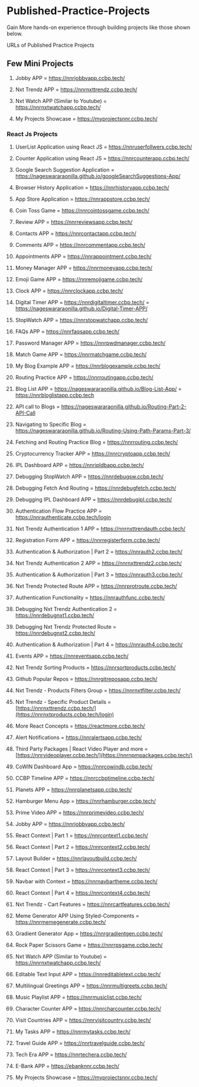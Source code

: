 # Published-Practice-Projects
Gain More hands-on experience through building projects like those shown below.

URLs of Published Practice Projects

## Few Mini Projects

1) Jobby APP = https://nnrjobbyapp.ccbp.tech/

2) Nxt Trendz APP = https://nnrnxttrendz.ccbp.tech/

3) Nxt Watch APP (Similar to Youtube) = https://nnrnxtwatchapp.ccbp.tech/

4) My Projects Showcase = https://myprojectsnnr.ccbp.tech/


### React Js Projects

1) UserList Application using React JS = https://nnruserfollwers.ccbp.tech/

2) Counter Application using React JS = https://nnrcounterapp.ccbp.tech/

3) Google Search Suggestion Application = https://nageswararaonilla.github.io/googleSearchSuggestions-App/

4) Browser History Application  =   https://nnrhistoryapp.ccbp.tech/

5) App Store Application = https://nnrappstore.ccbp.tech/

6) Coin Toss Game = https://nnrcointossgame.ccbp.tech/

7) Review APP = https://nnrreviewsapp.ccbp.tech/

8) Contacts APP = https://nnrcontactapp.ccbp.tech/

9) Comments APP =  https://nnrcommentapp.ccbp.tech/

10) Appointments APP  =  https://nnrappointment.ccbp.tech/

11) Money Manager APP =  https://nnrmoneyapp.ccbp.tech/

12) Emoji Game APP =  https://nnremojigame.ccbp.tech/

13) Clock APP = https://nnrclockapp.ccbp.tech/

14) Digital Timer APP = https://nnrdigitaltimer.ccbp.tech/
                  =  https://nageswararaonilla.github.io/Digital-Timer-APP/

15) StopWatch APP = https://nnrstopwatchapp.ccbp.tech/   

16) FAQs APP =  https://nnrfaqsapp.ccbp.tech/

17) Password Manager APP = https://nnrpwdmanager.ccbp.tech/

18) Match Game APP = https://nnrmatchgame.ccbp.tech/

19) My Blog Example APP = https://nnrblogexample.ccbp.tech/

20) Routing Practice APP = https://nnrroutingapp.ccbp.tech/

21) Blog List APP = https://nageswararaonilla.github.io/Blog-List-App/ 
              = https://nnrbloglistapp.ccbp.tech

22) API call to Blogs = https://nageswararaonilla.github.io/Routing-Part-2-API-Call

23) Navigating to Specific Blog = https://nageswararaonilla.github.io/Routing-Using-Path-Params-Part-3/

24) Fetching and Routing Practice Blog  =  https://nnrrouting.ccbp.tech/

25) Cryptocurrency Tracker APP =  https://nnrcryptoapp.ccbp.tech/

26) IPL Dashboard APP = https://nnripldbapp.ccbp.tech/

27) Debugging StopWatch APP = https://nnrdebugsw.ccbp.tech/

28) Debugging Fetch And Routing =  https://nnrdebugfetch.ccbp.tech/

29) Debugging IPL Dashboard APP = https://nnrdebugipl.ccbp.tech/

30) Authentication Flow Practice APP = https://nnrauthenticate.ccbp.tech/login

31) Nxt Trendz Authentication 1 APP = https://nnrnxttrendauth.ccbp.tech/

32) Registration Form APP = https://nnrregisterform.ccbp.tech/

33) Authentication & Authorization | Part 2 = https://nnrauth2.ccbp.tech/

34) Nxt Trendz Authentication 2 APP = https://nnrnxttrendz2.ccbp.tech/

35) Authentication & Authorization | Part 3 = https://nnrauth3.ccbp.tech/

36) Nxt Trendz Protected Route APP = https://nnrprotroute.ccbp.tech/

37) Authentication Functionality = https://nnrauthfunc.ccbp.tech/

38) Debugging Nxt Trendz Authentication 2 = https://nnrdebugnxt1.ccbp.tech/

39) Debugging Nxt Trendz Protected Route = https://nnrdebugnxt2.ccbp.tech/

40)  Authentication & Authorization | Part 4 = https://nnrauth4.ccbp.tech/

41)  Events APP = https://nnreventsapp.ccbp.tech/

42)  Nxt Trendz Sorting Products = https://nnrsortproducts.ccbp.tech/

43)  Github Popular Repos = https://nnrgitreposapp.ccbp.tech/

44)  Nxt Trendz - Products Filters Group = https://nnrnxtfilter.ccbp.tech/

45)  Nxt Trendz - Specific Product Details = [https://nnrnxttrendz.ccbp.tech/](https://nnrnxtproducts.ccbp.tech/login)

46)  More React Concepts  = https://reactmore.ccbp.tech/

47)  Alert Notifications = https://nnralertsapp.ccbp.tech/

48)  Third Party Packages | React Video Player and more  = [https://nnrvideoplayer.ccbp.tech/](https://nnrnpmpackages.ccbp.tech/)

49)  CoWIN Dashboard App = https://nnrcowindb.ccbp.tech/

50)  CCBP Timeline APP = https://nnrccbptimeline.ccbp.tech/

51)  Planets APP = https://nnrplanetsapp.ccbp.tech/

52)  Hamburger Menu App = https://nnrhamburger.ccbp.tech/

53)  Prime Video APP = https://nnrprimevideo.ccbp.tech/

54)  Jobby APP = https://nnrjobbyapp.ccbp.tech/

55)  React Context | Part 1 = https://nnrcontext1.ccbp.tech/

56)  React Context | Part 2 = https://nnrcontext2.ccbp.tech/

57)  Layout Builder   = https://nnrlayoutbuild.ccbp.tech/

58)  React Context | Part 3  = https://nnrcontext3.ccbp.tech/

59)  Navbar with Context = https://nnrnavbartheme.ccbp.tech/

60)  React Context | Part 4  = https://nnrcontext4.ccbp.tech/

61)  Nxt Trendz - Cart Features = https://nnrcartfeatures.ccbp.tech/

62)  Meme Generator APP Using Styled-Components = https://nnrmemegenerate.ccbp.tech/

63)  Gradient Generator App = https://nnrgradientgen.ccbp.tech/

64)  Rock Paper Scissors Game = https://nnrrpsgame.ccbp.tech/

65)  Nxt Watch APP (Similar to Youtube) = https://nnrnxtwatchapp.ccbp.tech/

66)  Editable Text Input APP = https://nnreditabletext.ccbp.tech/

67)  Multilingual Greetings APP = https://nnrmultigreets.ccbp.tech/

68)  Music Playlist APP = https://nnrmusiclist.ccbp.tech/

69)  Character Counter APP = https://nnrcharcounter.ccbp.tech/

70)  Visit Countries APP = https://nnrvisitcountry.ccbp.tech/

71)  My Tasks APP = https://nnrmytasks.ccbp.tech/

72)  Travel Guide APP = https://nnrtravelguide.ccbp.tech/

73)  Tech Era APP = https://nnrtechera.ccbp.tech/

74)  E-Bank APP = https://ebanknnr.ccbp.tech/

75)  My Projects Showcase = https://myprojectsnnr.ccbp.tech/

